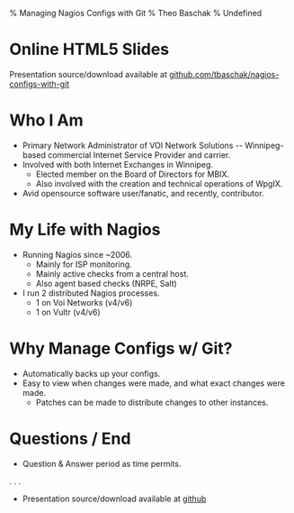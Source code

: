 % Managing Nagios Configs with Git
% Theo Baschak
% Undefined

# Online HTML5 Slides

Presentation source/download available at [github.com/tbaschak/nagios-configs-with-git](https://github.com/tbaschak/nagios-configs-with-git)

# Who I Am

*	Primary Network Administrator of VOI Network Solutions -- Winnipeg-based commercial Internet Service Provider and carrier.
*	Involved with both Internet Exchanges in Winnipeg.
	*	Elected member on the Board of Directors for MBIX.
	*	Also involved with the creation and technical operations of WpgIX.
*	Avid opensource software user/fanatic, and recently, contributor.

# My Life with Nagios

*	Running Nagios since ~2006.
	*	Mainly for ISP monitoring.
	*	Mainly active checks from a central host.
	*	Also agent based checks (NRPE, Salt)
*	I run 2 distributed Nagios processes.
	*	1 on Voi Networks (v4/v6)
	*	1 on Vultr (v4/v6)

# Why Manage Configs w/ Git?

*	Automatically backs up your configs.
*	Easy to view when changes were made, and what exact changes were made.
	*	Patches can be made to distribute changes to other instances.

# Questions / End

*	Question & Answer period as time permits.

. . .

*	Presentation source/download available at [github](https://github.com/tbaschak/nagios-configs-with-git)
